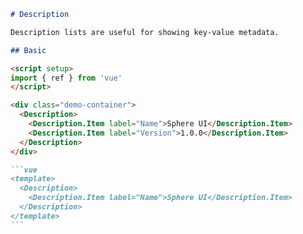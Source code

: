 ````markdown
# Description

Description lists are useful for showing key-value metadata.

## Basic

<script setup>
import { ref } from 'vue'
</script>

<div class="demo-container">
  <Description>
    <Description.Item label="Name">Sphere UI</Description.Item>
    <Description.Item label="Version">1.0.0</Description.Item>
  </Description>
</div>

```vue
<template>
  <Description>
    <Description.Item label="Name">Sphere UI</Description.Item>
  </Description>
</template>
```
````
